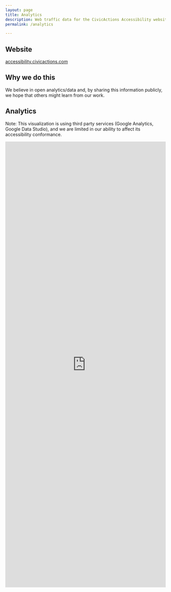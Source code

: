 ```yaml
---
layout: page
title: Analytics
description: Web traffic data for the CivicActions Accessibility website.
permalink: /analytics

---
```


## Website

[accessibility.civicactions.com](https://accessibility.civicactions.com)

## Why we do this

We believe in open analytics/data and, by sharing this information publicly, we hope that others might learn from our work.

## Analytics

Note: This visualization is using third party services (Google Analytics, Google Data Studio), and we are limited in our ability to affect its accessibility conformance.

<iframe width="100%" height="1400" src="https://datastudio.google.com/embed/reporting/079817f9-e5dc-4442-91fe-c7beee6bb0f2/page/1M" frameborder="0" style="border:0" allowfullscreen title="Google Analytics Dashboard"></iframe>
